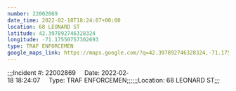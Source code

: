 ```yaml
---
number: 22002869
date_time: 2022-02-18T18:24:07+00:00
location: 68 LEONARD ST
latitude: 42.397892746328324
longitude: -71.17550757302693
type: TRAF ENFORCEMEN
google_maps_link: https://maps.google.com/?q=42.397892746328324,-71.17550757302693
---
```


;;;Incident #: 22002869     Date: 2022‐02‐18 18:24:07     Type: TRAF ENFORCEMEN;;;;;;Location: 68 LEONARD ST;;;
